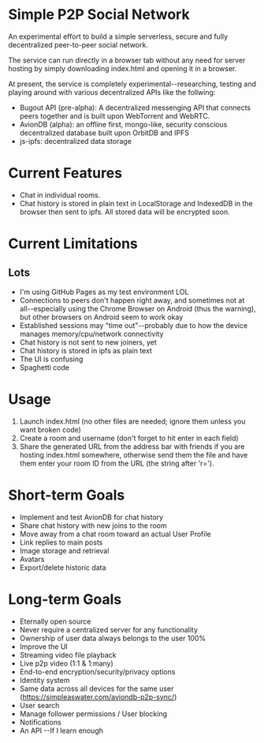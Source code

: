 # Simple P2P Social Network
An experimental effort to build a simple serverless, secure and fully decentralized peer-to-peer social network.

The service can run directly in a browser tab without any need for server hosting by simply downloading index.html and opening it in a browser.

At present, the service is completely experimental--researching, testing and playing around with various decentralized APIs like the follwing:

- Bugout API (pre-alpha): A decentralized messenging API that connects peers together and is built upon WebTorrent and WebRTC.
- AvionDB (alpha): an offline first, mongo-like, security conscious decentralized database built upon OrbitDB and IPFS
- js-ipfs: decentralized data storage

# Current Features
- Chat in individual rooms.
- Chat history is stored in plain text in LocalStorage and IndexedDB in the browser then sent to ipfs. All stored data will be encrypted soon.

# Current Limitations
## Lots
- I'm using GitHub Pages as my test environment LOL
- Connections to peers don't happen right away, and sometimes not at all--especially using the Chrome Browser on Android (thus the warning), but other browsers on Android seem to work okay
- Established sessions may "time out"--probably due to how the device manages memory/cpu/network connectivity
- Chat history is not sent to new joiners, yet
- Chat history is stored in ipfs as plain text
- The UI is confusing
- Spaghetti code

# Usage
1. Launch index.html (no other files are needed; ignore them unless you want broken code)
2. Create a room and username (don't forget to hit enter in each field)
3. Share the generated URL from the address bar with friends if you are hosting index.html somewhere, otherwise send them the file and have them enter your room ID from the URL (the string after 'r=').

# Short-term Goals
- Implement and test AvionDB for chat history
- Share chat history with new joins to the room
- Move away from a chat room toward an actual User Profile
- Link replies to main posts
- Image storage and retrieval
- Avatars
- Export/delete historic data

# Long-term Goals
- Eternally open source
- Never require a centralized server for any functionality
- Ownership of user data always belongs to the user 100%
- Improve the UI
- Streaming video file playback
- Live p2p video (1:1 & 1:many)
- End-to-end encryption/security/privacy options
- Identity system
- Same data across all devices for the same user (https://simpleaswater.com/aviondb-p2p-sync/)
- User search
- Manage follower permissions / User blocking
- Notifications
- An API --If I learn enough
